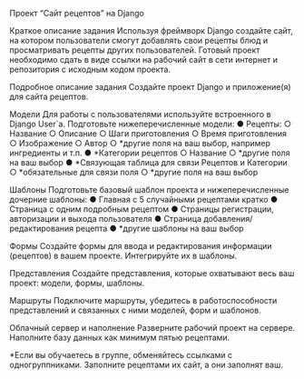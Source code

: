 Проект “Сайт рецептов” на Django

Краткое описание задания
Используя фреймворк Django создайте сайт, на котором пользователи смогут добавлять свои рецепты блюд и просматривать рецепты других пользователей.
Готовый проект необходимо сдать в виде ссылки на рабочий сайт в сети интернет и репозитория с исходным кодом проекта.

Подробное описание задания
Создайте проект Django и приложение(я) для сайта рецептов.

Модели
Для работы с пользователями используйте встроенного в Django User`a. Подготовьте нижеперечисленные модели:
● Рецепты:
  ○ Название
  ○ Описание
  ○ Шаги приготовления
  ○ Время приготовления
  ○ Изображение
  ○ Автор
  ○ *другие поля на ваш выбор, например ингредиенты и т.п.
● *Категории рецептов
  ○ Название
  ○ *другие поля на ваш выбор
● *Связующая таблица для связи Рецептов и Категории
  ○ *обязательные для связи поля
  ○ *другие поля на ваш выбор

Шаблоны
Подготовьте базовый шаблон проекта и нижеперечисленные дочерние шаблоны:
● Главная с 5 случайными рецептами кратко
● Страница с одним подробным рецептом
● Страницы регистрации, авторизации и выхода пользователя
● Страница добавления/редактирования рецепта
● *другие шаблоны на ваш выбор

Формы
Создайте формы для ввода и редактирования информации (рецептов) в вашем
проекте. Интегрируйте их в шаблоны.

Представления
Создайте представления, которые охватывают весь ваш проект: модели, формы, шаблоны.

Маршруты
Подключите маршруты, убедитесь в работоспособности представлений и связанных с ними моделей, форм и шаблонов.

Облачный сервер и наполнение
Разверните рабочий проект на сервере. Наполните базу данных как минимум пятью рецептами.

*Если вы обучаетесь в группе, обменяйтесь ссылками с одногруппниками. Заполните рецептами их сайт, а они заполнят ваш.
